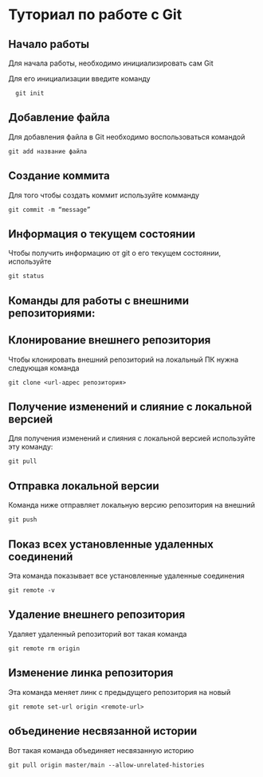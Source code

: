 # Туториал по работе с Git

## Начало работы

Для начала работы, необходимо инициализировать сам Git

Для его инициализации введите команду 

```
  git init
```

## Добавление файла

Для добавления файла в Git необходимо воспользоваться командой 

```
git add название файла
```

## Создание коммита

Для того чтобы создать коммит используйте комманду

```
git commit -m “message”
```

## Информация о текущем состоянии 

Чтобы получить информацию от git о его текущем состоянии, используйте

```
git status 
```

## __Команды для работы с внешними репозиториями:__

## Клонирование внешнего репозитория

Чтобы клонировать внешний репозиторий на локальный ПК нужна следующая команда

```fix
git clone <url-адрес репозитория>
```

## Получение изменений и слияние с локальной версией

Для получения изменений и слияния с локальной версией используйте эту команду:

```fix
git pull
```

## Отправка локальной версии 

Команда ниже отправляет локальную версию репозитория на внешний

```fix
git push 
```

## Показ всех установленные удаленных соединений

Эта команда показывает все установленные удаленные соединения

```fix
git remote -v
```

## Удаление внешнего репозитория

Удаляет удаленный репозиторий вот такая команда

```fix
git remote rm origin
```

## Изменение линка репозитория

Эта команда меняет линк с предыдущего репозитория на новый

```fix
git remote set-url origin <remote-url> 
```

## объединение несвязанной истории

Вот такая команда объединяет несвязанную историю

```fix
git pull origin master/main --allow-unrelated-histories
```